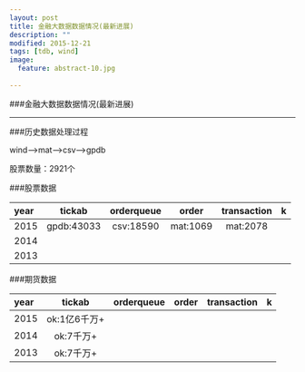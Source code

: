 ```yaml
---
layout: post
title: 金融大数据数据情况(最新进展)
description: ""
modified: 2015-12-21
tags: [tdb, wind]
image:
  feature: abstract-10.jpg
  
---
```


###金融大数据数据情况(最新进展)

- - -

###历史数据处理过程

wind-->mat-->csv-->gpdb

股票数量：2921个


###股票数据

| year | tickab | orderqueue | order | transaction | k |
|:-----|:------:|:----------:|:-----:|:-----------:|:-:|
|2015|gpdb:43033|csv:18590|mat:1069|mat:2078||
|2014||||||
|2013||||||



###期货数据

| year | tickab | orderqueue | order | transaction | k |
|:-----|:------:|:----------:|:-----:|:-----------:|:-:|
|2015|ok:1亿6千万+|||||
|2014|ok:7千万+|||||
|2013|ok:7千万+|||||